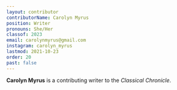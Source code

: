 ```yaml
---
layout: contributor
contributorName: Carolyn Myrus
position: Writer
pronouns: She/Her
classof: 2023
email: carolynmyrus@gmail.com
instagram: carolyn_myrus
lastmod: 2021-10-23
order: 20
past: false
---
```

**Carolyn Myrus** is a contributing writer to the *Classical Chronicle*.
